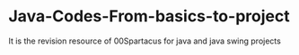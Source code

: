 # Java-Codes-From-basics-to-project
It is the revision resource of 00Spartacus for java and java swing projects
